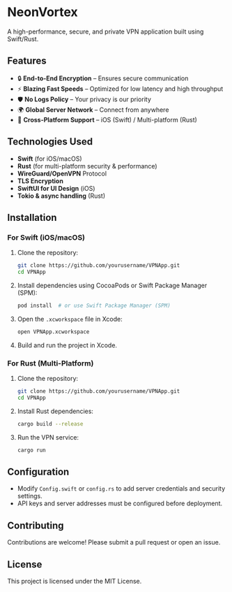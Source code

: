# NeonVortex

A high-performance, secure, and private VPN application built using Swift/Rust.

## Features

- 🔒 **End-to-End Encryption** – Ensures secure communication
- ⚡ **Blazing Fast Speeds** – Optimized for low latency and high throughput
- 🛡️ **No Logs Policy** – Your privacy is our priority
- 🌍 **Global Server Network** – Connect from anywhere
- 📱 **Cross-Platform Support** – iOS (Swift) / Multi-platform (Rust)

## Technologies Used

- **Swift** (for iOS/macOS)
- **Rust** (for multi-platform security & performance)
- **WireGuard/OpenVPN** Protocol
- **TLS Encryption**
- **SwiftUI for UI Design** (iOS)
- **Tokio & async handling** (Rust)

## Installation

### For Swift (iOS/macOS)

1. Clone the repository:
   ```bash
   git clone https://github.com/yourusername/VPNApp.git
   cd VPNApp
   ```
2. Install dependencies using CocoaPods or Swift Package Manager (SPM):
   ```bash
   pod install  # or use Swift Package Manager (SPM)
   ```
3. Open the `.xcworkspace` file in Xcode:
   ```bash
   open VPNApp.xcworkspace
   ```
4. Build and run the project in Xcode.

### For Rust (Multi-Platform)

1. Clone the repository:
   ```bash
   git clone https://github.com/yourusername/VPNApp.git
   cd VPNApp
   ```
2. Install Rust dependencies:
   ```bash
   cargo build --release
   ```
3. Run the VPN service:
   ```bash
   cargo run
   ```

## Configuration

- Modify `Config.swift` or `config.rs` to add server credentials and security settings.
- API keys and server addresses must be configured before deployment.

## Contributing

Contributions are welcome! Please submit a pull request or open an issue.

## License

This project is licensed under the MIT License.
